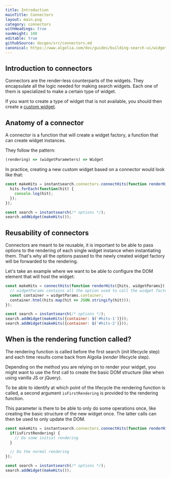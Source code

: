 ```yaml
---
title: Introduction
mainTitle: Connectors
layout: main.pug
category: connectors
withHeadings: true
navWeight: 100
editable: true
githubSource: docgen/src/connectors.md
canonical: https://www.algolia.com/doc/guides/building-search-ui/widgets/customize-an-existing-widget/js/
---
```


## Introduction to connectors

Connectors are the render-less counterparts of the widgets. They encapsulate
all the logic needed for making search widgets. Each one of them is specialized
to make a certain type of widget.

If you want to create a type of widget that is not available, you should then
create a [custom widget](guides/custom-widget.html).

## Anatomy of a connector

A connector is a function that will create a widget factory, a function that can
create widget instances.

They follow the pattern:

```javascript
(rendering) => (widgetParameters) => Widget
```

In practice, creating a new custom widget based on a connector would look like that:

```javascript
const makeHits = instantsearch.connectors.connectHits(function renderHits({hits}) {
  hits.forEach(function(hit) {
    console.log(hit);
  });
});

const search = instantsearch(/* options */);
search.addWidget(makeHits());
```

## Reusability of connectors

Connectors are meant to be reusable, it is important to be able to pass options to
the rendering of each single widget instance when instantiating them. That's why
all the options passed to the newly created widget factory will be forwarded to the
rendering.

Let's take an example where we want to be able to configure the DOM element that will
host the widget:

```javascript
const makeHits = connectHits(function renderHits({hits, widgetParams}) {
  // widgetParams contains all the option used to call the widget factory
  const container = widgetParams.container;  
  container.html(hits.map(hit => JSON.stringify(hit)));
});

const search = instantsearch(/* options */);
search.addWidget(makeHits({container: $('#hits-1')}));
search.addWidget(makeHits({container: $('#hits-2')}));
```

## When is the rendering function called?

The rendering function is called before the first search (*init* lifecycle step)
and each time results come back from Algolia (*render* lifecycle step).

Depending on the method you are relying on to render your widget, you might
want to use the first call to create the basic DOM structure (like when using
vanilla JS or jQuery).

To be able to identify at which point of the lifecycle the rendering function is
called, a second argument `isFirstRendering` is provided to the rendering function.

This parameter is there to be able to only do some operations once, like creating
the basic structure of the new widget once. The latter calls can then be used to
only update the DOM.

```javascript
const makeHits = instantsearch.connectors.connectHits(function renderHits({hits}, isFirstRendering) {
  if(isFirstRendering) {
    // Do some initial rendering
  }

  // Do the normal rendering
});

const search = instantsearch(/* options */);
search.addWidget(makeHits());
```
